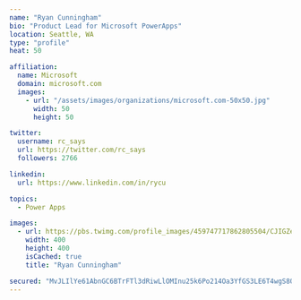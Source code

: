 ```yaml
---
name: "Ryan Cunningham"
bio: "Product Lead for Microsoft PowerApps"
location: Seattle, WA
type: "profile"
heat: 50

affiliation:
  name: Microsoft
  domain: microsoft.com
  images:
    - url: "/assets/images/organizations/microsoft.com-50x50.jpg"
      width: 50
      height: 50

twitter:
  username: rc_says
  url: https://twitter.com/rc_says
  followers: 2766

linkedin:
  url: https://www.linkedin.com/in/rycu

topics:
  - Power Apps

images:
  - url: https://pbs.twimg.com/profile_images/459747717862805504/CJIGZejd_400x400.png
    width: 400
    height: 400
    isCached: true
    title: "Ryan Cunningham"

secured: "MvJLIlYe61AbnGC6BTrFTl3dRiwLlOMInu25k6Po214Oa3YfGS3LE6T4wgS8Q5CphxGfpV3B1yNVHbZDds9gGNAWC2RUPhI6iuoo0w1fCDv195flsIJQ9F/dSPf5lEETRMmInf2brG4UvONtigtc80k0/97+uFScMOLsMmNjD5ZarCwuOCwGm3D+FqhGHy2G7m2OpAWOKwz5s4IA+KwmdwWa6bY5/v2dsVypL7wQmVu20KfchGpYcutP9RWn879S8cV8zasPMXGQCei5eLTzWzXt9p519NjK3IY4tp0P55hMSmcVbgcpBNLoJyOdX13+/MJBiTQxKFaw+un/8+RAB89r4LVnUBGH0n7o/Xzid6iP12XNVTN6TS0vdeyiXeNkoQ5I8PqkI51cjIm0sHVNqQ==;20kFG0PD7jdWZTU+Uauv8A=="
---
```


